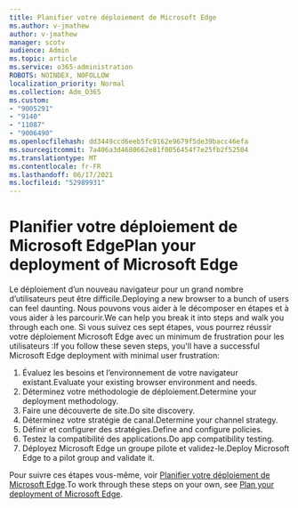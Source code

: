 ```yaml
---
title: Planifier votre déploiement de Microsoft Edge
ms.author: v-jmathew
author: v-jmathew
manager: scotv
audience: Admin
ms.topic: article
ms.service: o365-administration
ROBOTS: NOINDEX, NOFOLLOW
localization_priority: Normal
ms.collection: Adm_O365
ms.custom:
- "9005291"
- "9140"
- "11087"
- "9006490"
ms.openlocfilehash: dd3449ccd6eeb5fc9162e9679f5de39bacc46efa
ms.sourcegitcommit: 7a406a3d4680662e81f0056454f7e25fb2f52504
ms.translationtype: MT
ms.contentlocale: fr-FR
ms.lasthandoff: 06/17/2021
ms.locfileid: "52989931"
---
```

# <a name="plan-your-deployment-of-microsoft-edge"></a><span data-ttu-id="e156f-102">Planifier votre déploiement de Microsoft Edge</span><span class="sxs-lookup"><span data-stu-id="e156f-102">Plan your deployment of Microsoft Edge</span></span>

<span data-ttu-id="e156f-103">Le déploiement d’un nouveau navigateur pour un grand nombre d’utilisateurs peut être difficile.</span><span class="sxs-lookup"><span data-stu-id="e156f-103">Deploying a new browser to a bunch of users can feel daunting.</span></span> <span data-ttu-id="e156f-104">Nous pouvons vous aider à le décomposer en étapes et à vous aider à les parcourir.</span><span class="sxs-lookup"><span data-stu-id="e156f-104">We can help you break it into steps and walk you through each one.</span></span> <span data-ttu-id="e156f-105">Si vous suivez ces sept étapes, vous pourrez réussir votre déploiement Microsoft Edge avec un minimum de frustration pour les utilisateurs :</span><span class="sxs-lookup"><span data-stu-id="e156f-105">If you follow these seven steps, you'll have a successful Microsoft Edge deployment with minimal user frustration:</span></span>

1. <span data-ttu-id="e156f-106">Évaluez les besoins et l’environnement de votre navigateur existant.</span><span class="sxs-lookup"><span data-stu-id="e156f-106">Evaluate your existing browser environment and needs.</span></span>
2. <span data-ttu-id="e156f-107">Déterminez votre méthodologie de déploiement.</span><span class="sxs-lookup"><span data-stu-id="e156f-107">Determine your deployment methodology.</span></span>
3. <span data-ttu-id="e156f-108">Faire une découverte de site.</span><span class="sxs-lookup"><span data-stu-id="e156f-108">Do site discovery.</span></span>
4. <span data-ttu-id="e156f-109">Déterminez votre stratégie de canal.</span><span class="sxs-lookup"><span data-stu-id="e156f-109">Determine your channel strategy.</span></span>
5. <span data-ttu-id="e156f-110">Définir et configurer des stratégies.</span><span class="sxs-lookup"><span data-stu-id="e156f-110">Define and configure policies.</span></span>
6. <span data-ttu-id="e156f-111">Testez la compatibilité des applications.</span><span class="sxs-lookup"><span data-stu-id="e156f-111">Do app compatibility testing.</span></span>
7. <span data-ttu-id="e156f-112">Déployez Microsoft Edge un groupe pilote et validez-le.</span><span class="sxs-lookup"><span data-stu-id="e156f-112">Deploy Microsoft Edge to a pilot group and validate it.</span></span>

<span data-ttu-id="e156f-113">Pour suivre ces étapes vous-même, voir [Planifier votre déploiement de Microsoft Edge](https://go.microsoft.com/fwlink/?linkid=2129990).</span><span class="sxs-lookup"><span data-stu-id="e156f-113">To work through these steps on your own, see [Plan your deployment of Microsoft Edge](https://go.microsoft.com/fwlink/?linkid=2129990).</span></span>
